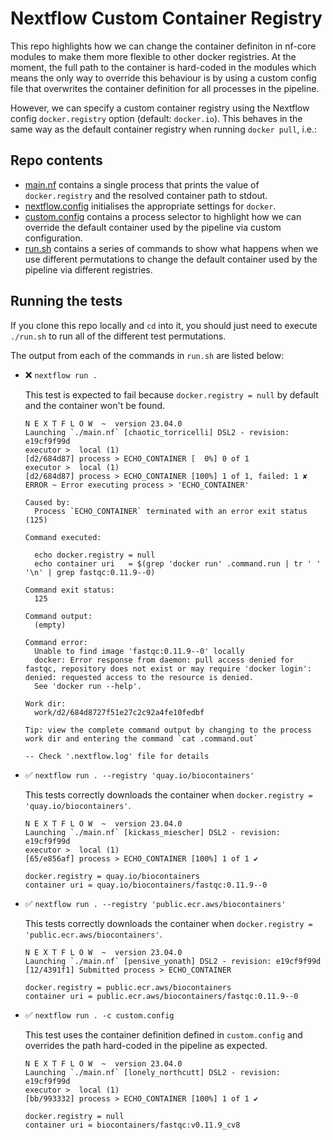 # Nextflow Custom Container Registry

This repo highlights how we can change the container definiton in nf-core modules to make them more flexible to other docker registries. At the moment, the full path to the container is hard-coded in the modules which means the only way to override this behaviour is by using a custom config file that overwrites the container definition for all processes in the pipeline.

However, we can specify a custom container registry using the Nextflow config `docker.registry` option (default: `docker.io`). This behaves in the same way as the default container registry when running `docker pull`, i.e.:

## Repo contents

- [main.nf](main.nf) contains a single process that prints the value of `docker.registry` and the resolved container path to stdout.
- [nextflow.config](nextflow.config) initialises the appropriate settings for `docker`.
- [custom.config](custom.config) contains a process selector to highlight how we can override the default container used by the pipeline via custom configuration.
- [run.sh](run.sh) contains a series of commands to show what happens when we use different permutations to change the default container used by the pipeline via different registries.

## Running the tests

If you clone this repo locally and `cd` into it, you should just need to execute `./run.sh` to run all of the different test permutations. 

The output from each of the commands in `run.sh` are listed below:

- :x: `nextflow run .`

    This test is expected to fail because `docker.registry = null` by default and the container won't be found.

    ```console
    N E X T F L O W  ~  version 23.04.0
    Launching `./main.nf` [chaotic_torricelli] DSL2 - revision: e19cf9f99d
    executor >  local (1)
    [d2/684d87] process > ECHO_CONTAINER [  0%] 0 of 1
    executor >  local (1)
    [d2/684d87] process > ECHO_CONTAINER [100%] 1 of 1, failed: 1 ✘
    ERROR ~ Error executing process > 'ECHO_CONTAINER'

    Caused by:
      Process `ECHO_CONTAINER` terminated with an error exit status (125)

    Command executed:

      echo docker.registry = null
      echo container uri   = $(grep 'docker run' .command.run | tr ' ' '\n' | grep fastqc:0.11.9--0)

    Command exit status:
      125

    Command output:
      (empty)

    Command error:
      Unable to find image 'fastqc:0.11.9--0' locally
      docker: Error response from daemon: pull access denied for fastqc, repository does not exist or may require 'docker login': denied: requested access to the resource is denied.
      See 'docker run --help'.

    Work dir:
      work/d2/684d8727f51e27c2c92a4fe10fedbf

    Tip: view the complete command output by changing to the process work dir and entering the command `cat .command.out`

    -- Check '.nextflow.log' file for details
    ```

- :white_check_mark: `nextflow run . --registry 'quay.io/biocontainers'`

    This tests correctly downloads the container when `docker.registry = 'quay.io/biocontainers'`.

    ```console
    N E X T F L O W  ~  version 23.04.0
    Launching `./main.nf` [kickass_miescher] DSL2 - revision: e19cf9f99d
    executor >  local (1)
    [65/e856af] process > ECHO_CONTAINER [100%] 1 of 1 ✔

    docker.registry = quay.io/biocontainers
    container uri = quay.io/biocontainers/fastqc:0.11.9--0
    ```

- :white_check_mark: `nextflow run . --registry 'public.ecr.aws/biocontainers'`

    This tests correctly downloads the container when `docker.registry = 'public.ecr.aws/biocontainers'`.

    ```console
    N E X T F L O W  ~  version 23.04.0
    Launching `./main.nf` [pensive_yonath] DSL2 - revision: e19cf9f99d
    [12/4391f1] Submitted process > ECHO_CONTAINER

    docker.registry = public.ecr.aws/biocontainers
    container uri = public.ecr.aws/biocontainers/fastqc:0.11.9--0
    ```

- :white_check_mark: `nextflow run . -c custom.config`

    This test uses the container definition defined in `custom.config` and overrides the path hard-coded in the pipeline as expected.

    ```console
    N E X T F L O W  ~  version 23.04.0
    Launching `./main.nf` [lonely_northcutt] DSL2 - revision: e19cf9f99d
    executor >  local (1)
    [bb/993332] process > ECHO_CONTAINER [100%] 1 of 1 ✔

    docker.registry = null
    container uri = biocontainers/fastqc:v0.11.9_cv8
    ```
